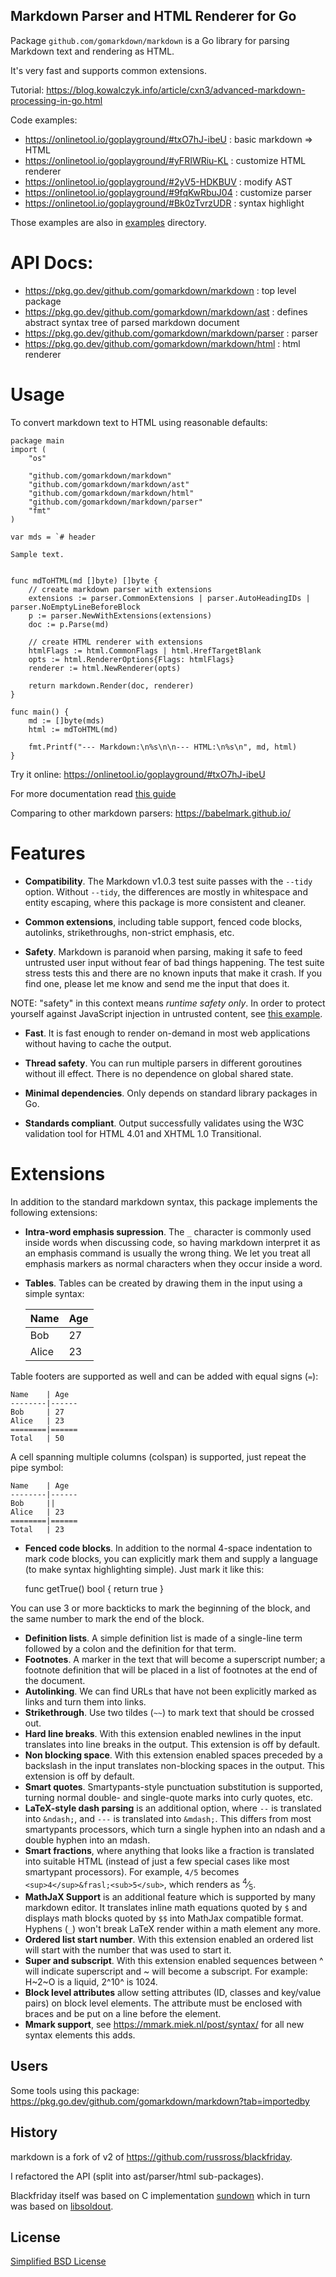 Markdown Parser and HTML Renderer for Go
----------------------------------------

Package `github.com/gomarkdown/markdown` is a Go library for parsing Markdown text and rendering as HTML.

It's very fast and supports common extensions.

Tutorial: https://blog.kowalczyk.info/article/cxn3/advanced-markdown-processing-in-go.html


Code examples:

* https://onlinetool.io/goplayground/#txO7hJ-ibeU : basic markdown => HTML
* https://onlinetool.io/goplayground/#yFRIWRiu-KL : customize HTML renderer
* https://onlinetool.io/goplayground/#2yV5-HDKBUV : modify AST
* https://onlinetool.io/goplayground/#9fqKwRbuJ04 : customize parser
* https://onlinetool.io/goplayground/#Bk0zTvrzUDR : syntax highlight

Those examples are also in [examples](./examples) directory.

# API Docs:

* https://pkg.go.dev/github.com/gomarkdown/markdown : top level package
* https://pkg.go.dev/github.com/gomarkdown/markdown/ast : defines abstract syntax tree of parsed markdown document
* https://pkg.go.dev/github.com/gomarkdown/markdown/parser : parser
* https://pkg.go.dev/github.com/gomarkdown/markdown/html : html renderer

# Usage

To convert markdown text to HTML using reasonable defaults:

    package main
    import (
        "os"

        "github.com/gomarkdown/markdown"
        "github.com/gomarkdown/markdown/ast"
        "github.com/gomarkdown/markdown/html"
        "github.com/gomarkdown/markdown/parser"
        "fmt"
    )

    var mds = `# header

    Sample text.


    func mdToHTML(md []byte) []byte {
        // create markdown parser with extensions
        extensions := parser.CommonExtensions | parser.AutoHeadingIDs | parser.NoEmptyLineBeforeBlock
        p := parser.NewWithExtensions(extensions)
        doc := p.Parse(md)

        // create HTML renderer with extensions
        htmlFlags := html.CommonFlags | html.HrefTargetBlank
        opts := html.RendererOptions{Flags: htmlFlags}
        renderer := html.NewRenderer(opts)

        return markdown.Render(doc, renderer)
    }

    func main() {
        md := []byte(mds)
        html := mdToHTML(md)
        
        fmt.Printf("--- Markdown:\n%s\n\n--- HTML:\n%s\n", md, html)
    }


Try it online: https://onlinetool.io/goplayground/#txO7hJ-ibeU

For more documentation read [this guide](https://blog.kowalczyk.info/article/cxn3/advanced-markdown-processing-in-go.html)

Comparing to other markdown parsers: https://babelmark.github.io/

# Features

* **Compatibility**. The Markdown v1.0.3 test suite passes with the `--tidy` option. Without `--tidy`, the differences are mostly in whitespace and entity escaping, where this package is more consistent and cleaner.

* **Common extensions**, including table support, fenced code blocks, autolinks, strikethroughs, non-strict emphasis, etc.

* **Safety**. Markdown is paranoid when parsing, making it safe to feed untrusted user input without fear of bad things happening. The test suite stress tests this and there are no known inputs that make it crash. If you find one, please let me know and send me the input that does it.

NOTE: "safety" in this context means _runtime safety only_. In order to
protect yourself against JavaScript injection in untrusted content, see
[this example](https://github.com/gomarkdown/markdown#sanitize-untrusted-content).

* **Fast**. It is fast enough to render on-demand in most web applications without having to cache the output.

* **Thread safety**. You can run multiple parsers in different goroutines without ill effect. There is no dependence on global shared state.

* **Minimal dependencies**. Only depends on standard library packages in Go.

* **Standards compliant**. Output successfully validates using the W3C validation tool for HTML 4.01 and XHTML 1.0 Transitional.

# Extensions

In addition to the standard markdown syntax, this package
implements the following extensions:

* **Intra-word emphasis supression**. The `_` character is commonly used inside words when discussing code, so having markdown interpret it as an emphasis command is usually the wrong thing. We let you treat all emphasis markers as normal characters when they occur inside a word.
* **Tables**. Tables can be created by drawing them in the input using a simple syntax:

    Name    | Age
    --------|------
    Bob     | 27
    Alice   | 23

Table footers are supported as well and can be added with equal signs (`=`):

    Name    | Age
    --------|------
    Bob     | 27
    Alice   | 23
    ========|======
    Total   | 50

A cell spanning multiple columns (colspan) is supported, just repeat the pipe symbol:

    Name    | Age
    --------|------
    Bob     ||
    Alice   | 23
    ========|======
    Total   | 23

* **Fenced code blocks**. In addition to the normal 4-space indentation to mark code blocks, you can explicitly mark them and supply a language (to make syntax highlighting simple). Just mark it like this:

    func getTrue() bool {
        return true
    }

You can use 3 or more backticks to mark the beginning of the block, and the same number to mark the end of the block.

* **Definition lists**. A simple definition list is made of a single-line term followed by a colon and the definition for that term.
* **Footnotes**. A marker in the text that will become a superscript number; a footnote definition that will be placed in a list of footnotes at the end of the document.
* **Autolinking**. We can find URLs that have not been explicitly marked as links and turn them into links.
* **Strikethrough**. Use two tildes (`~~`) to mark text that should be crossed out.
* **Hard line breaks**. With this extension enabled newlines in the input translates into line breaks in the output. This extension is off by default.
* **Non blocking space**. With this extension enabled spaces preceded by a backslash in the input translates non-blocking spaces in the output. This extension is off by default.
* **Smart quotes**. Smartypants-style punctuation substitution is supported, turning normal double- and single-quote marks into curly quotes, etc.
* **LaTeX-style dash parsing** is an additional option, where `--` is translated into `&ndash;`, and `---` is translated into `&mdash;`. This differs from most smartypants processors, which turn a single hyphen into an ndash and a double hyphen into an mdash.
* **Smart fractions**, where anything that looks like a fraction is translated into suitable HTML (instead of just a few special cases like most smartypant processors). For example, `4/5` becomes `<sup>4</sup>&frasl;<sub>5</sub>`, which renders as <sup>4</sup>&frasl;<sub>5</sub>.
* **MathJaX Support** is an additional feature which is supported by many markdown editor. It translates inline math equations quoted by `$` and displays math blocks quoted by `$$` into MathJax compatible format. Hyphens (`_`) won't break LaTeX render within a math element any more.
* **Ordered list start number**. With this extension enabled an ordered list will start with the number that was used to start it.
* **Super and subscript**. With this extension enabled sequences between ^ will indicate superscript and ~ will become a subscript. For example: H~2~O is a liquid, 2^10^ is 1024.
* **Block level attributes** allow setting attributes (ID, classes and key/value pairs) on block level elements. The attribute must be enclosed with braces and be put on a line before the element.
* **Mmark support**, see <https://mmark.miek.nl/post/syntax/> for all new syntax elements this adds.

## Users

Some tools using this package: https://pkg.go.dev/github.com/gomarkdown/markdown?tab=importedby

## History

markdown is a fork of v2 of https://github.com/russross/blackfriday.

I refactored the API (split into ast/parser/html sub-packages).

Blackfriday itself was based on C implementation [sundown](https://github.com/vmg/sundown) which in turn was based on [libsoldout](http://fossil.instinctive.eu/libsoldout/home).

## License

[Simplified BSD License](LICENSE.txt)
